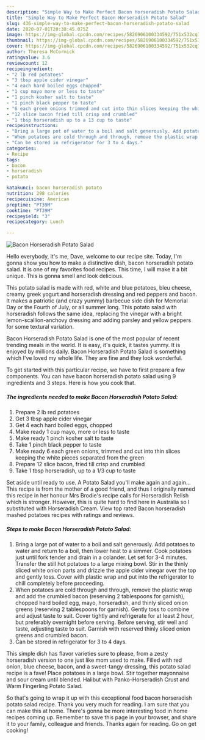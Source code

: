 ```yaml
---
description: "Simple Way to Make Perfect Bacon Horseradish Potato Salad"
title: "Simple Way to Make Perfect Bacon Horseradish Potato Salad"
slug: 436-simple-way-to-make-perfect-bacon-horseradish-potato-salad
date: 2020-07-01T20:38:45.075Z
image: https://img-global.cpcdn.com/recipes/5826906100334592/751x532cq70/bacon-horseradish-potato-salad-recipe-main-photo.jpg
thumbnail: https://img-global.cpcdn.com/recipes/5826906100334592/751x532cq70/bacon-horseradish-potato-salad-recipe-main-photo.jpg
cover: https://img-global.cpcdn.com/recipes/5826906100334592/751x532cq70/bacon-horseradish-potato-salad-recipe-main-photo.jpg
author: Theresa McCormick
ratingvalue: 3.6
reviewcount: 12
recipeingredient:
- "2 lb red potatoes"
- "3 tbsp apple cider vinegar"
- "4 each hard boiled eggs chopped"
- "1 cup mayo more or less to taste"
- "1 pinch kosher salt to taste"
- "1 pinch black pepper to taste"
- "6 each green onions trimmed and cut into thin slices keeping the white pieces separated from the green"
- "12 slice bacon fried till crisp and crumbled"
- "1 tbsp horseradish up to a 13 cup to taste"
recipeinstructions:
- "Bring a large pot of water to a boil and salt generously. Add potatoes to water and return to a boil, then lower heat to a simmer.   Cook potatoes just until fork tender and drain in a colander. Let set for 3-4 minutes. Transfer the still hot potatoes to a large mixing bowl. Stir in the thinly sliced white onion parts and drizzle the apple cider vinegar over the top and gently toss. Cover with plastic wrap and put into the refrigerator to chill completely before proceeding."
- "When potatoes are cold through and through, remove the plastic wrap and add the crumbled bacon (reserving 2 tablespoons for garnish), chopped hard boiled egg, mayo, horseradish, and thinly sliced onion greens (reserving 2 tablespoons for garnish). Gently toss to combine and adjust taste to suit. Cover tightly and refrigerate for at least 2 hour, but preferably overnight before serving. Before serving, stir well and taste, adjusting taste to suit. Garnish with reserved thinly sliced onion greens and crumbled bacon."
- "Can be stored in refrigerator for 3 to 4 days."
categories:
- Recipe
tags:
- bacon
- horseradish
- potato

katakunci: bacon horseradish potato 
nutrition: 298 calories
recipecuisine: American
preptime: "PT39M"
cooktime: "PT39M"
recipeyield: "3"
recipecategory: Lunch

---
```



![Bacon Horseradish Potato Salad](https://img-global.cpcdn.com/recipes/5826906100334592/751x532cq70/bacon-horseradish-potato-salad-recipe-main-photo.jpg)

Hello everybody, it's me, Dave, welcome to our recipe site. Today, I'm gonna show you how to make a distinctive dish, bacon horseradish potato salad. It is one of my favorites food recipes. This time, I will make it a bit unique. This is gonna smell and look delicious.

This potato salad is made with red, white and blue potatoes, bleu cheese, creamy greek yogurt and horseradish dressing and red peppers and bacon. It makes a patriotic (and crazy yummy) barbecue side dish for Memorial Day or the Fourth of July, or all summer long. This potato salad with horseradish follows the same idea, replacing the vinegar with a bright lemon-scallion-anchovy dressing and adding parsley and yellow peppers for some textural variation.

Bacon Horseradish Potato Salad is one of the most popular of recent trending meals in the world. It is easy, it's quick, it tastes yummy. It is enjoyed by millions daily. Bacon Horseradish Potato Salad is something which I've loved my whole life. They are fine and they look wonderful.


To get started with this particular recipe, we have to first prepare a few components. You can have bacon horseradish potato salad using 9 ingredients and 3 steps. Here is how you cook that.

##### The ingredients needed to make Bacon Horseradish Potato Salad:

1. Prepare 2 lb red potatoes
1. Get 3 tbsp apple cider vinegar
1. Get 4 each hard boiled eggs, chopped
1. Make ready 1 cup mayo, more or less to taste
1. Make ready 1 pinch kosher salt to taste
1. Take 1 pinch black pepper to taste
1. Make ready 6 each green onions, trimmed and cut into thin slices keeping the white pieces separated from the green
1. Prepare 12 slice bacon, fried till crisp and crumbled
1. Take 1 tbsp horseradish, up to a 1/3 cup to taste


Set aside until ready to use. A Potato Salad you&#39;ll make again and again… This recipe is from the mother of a good friend, and thus I originally named this recipe in her honour Mrs Brodie&#39;s recipe calls for Horseradish Relish which is stronger. However, this is quite hard to find here in Australia so I substituted with Horseradish Cream. View top rated Bacon horseradish mashed potatoes recipes with ratings and reviews. 

##### Steps to make Bacon Horseradish Potato Salad:

1. Bring a large pot of water to a boil and salt generously. Add potatoes to water and return to a boil, then lower heat to a simmer.   Cook potatoes just until fork tender and drain in a colander. Let set for 3-4 minutes. Transfer the still hot potatoes to a large mixing bowl. Stir in the thinly sliced white onion parts and drizzle the apple cider vinegar over the top and gently toss. Cover with plastic wrap and put into the refrigerator to chill completely before proceeding.
1. When potatoes are cold through and through, remove the plastic wrap and add the crumbled bacon (reserving 2 tablespoons for garnish), chopped hard boiled egg, mayo, horseradish, and thinly sliced onion greens (reserving 2 tablespoons for garnish). Gently toss to combine and adjust taste to suit. Cover tightly and refrigerate for at least 2 hour, but preferably overnight before serving. Before serving, stir well and taste, adjusting taste to suit. Garnish with reserved thinly sliced onion greens and crumbled bacon.
1. Can be stored in refrigerator for 3 to 4 days.


This simple dish has flavor varieties sure to please, from a zesty horseradish version to one just like mom used to make. Filled with red onion, blue cheese, bacon, and a sweet-tangy dressing, this potato salad recipe is a fave! Place potatoes in a large bowl. Stir together mayonnaise and sour cream until blended. Halibut with Panko-Horseradish Crust and Warm Fingerling Potato Salad. 

So that's going to wrap it up with this exceptional food bacon horseradish potato salad recipe. Thank you very much for reading. I am sure that you can make this at home. There's gonna be more interesting food in home recipes coming up. Remember to save this page in your browser, and share it to your family, colleague and friends. Thanks again for reading. Go on get cooking!

